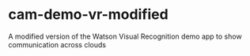 # cam-demo-vr-modified
A modified version of the Watson Visual Recognition demo app to show communication across clouds
